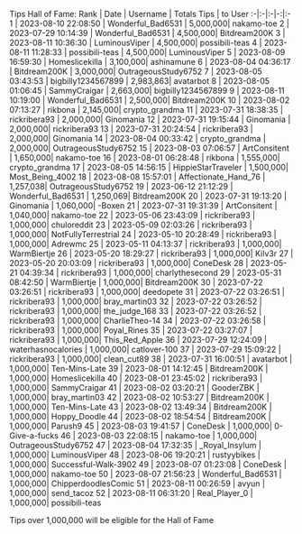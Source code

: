 Tips Hall of Fame:
Rank | Date | Username | Totals Tips | to User
:-|:-|:-|-:|:-
1 | 2023-08-10 22:08:50 | Wonderful_Bad6531 | 5,000,000| nakamo-toe
2 | 2023-07-29 10:14:39 | Wonderful_Bad6531 | 4,500,000| Bitdream200K
3 | 2023-08-11 10:36:30 | LuminousViper | 4,500,000| possibili-teas
4 | 2023-08-11 11:28:33 | possibili-teas | 4,500,000| LuminousViper
5 | 2023-08-09 16:59:30 | Homeslicekilla | 3,100,000| ashinamune
6 | 2023-08-04 04:36:17 | Bitdream200K | 3,000,000| OutrageousStudy6752
7 | 2023-08-05 03:43:53 | bigbilly1234567899 | 2,983,863| avatarbot
8 | 2023-08-05 01:06:45 | SammyCraigar | 2,663,000| bigbilly1234567899
9 | 2023-08-11 10:19:00 | Wonderful_Bad6531 | 2,500,000| Bitdream200K
10 | 2023-08-02 07:13:27 | rikbona | 2,145,000| crypto_grandma
11 | 2023-07-31 18:38:35 | rickribera93 | 2,000,000| Ginomania
12 | 2023-07-31 19:15:44 | Ginomania | 2,000,000| rickribera93
13 | 2023-07-31 20:24:54 | rickribera93 | 2,000,000| Ginomania
14 | 2023-08-04 00:33:42 | crypto_grandma | 2,000,000| OutrageousStudy6752
15 | 2023-08-03 07:06:57 | ArtConsitent | 1,650,000| nakamo-toe
16 | 2023-08-01 06:28:48 | rikbona | 1,555,000| crypto_grandma
17 | 2023-08-05 14:56:15 | HippieStarTraveler | 1,500,000| Most_Being_4002
18 | 2023-08-08 15:57:01 | Affectionate_Hand_76 | 1,257,038| OutrageousStudy6752
19 | 2023-06-12 21:12:29 | Wonderful_Bad6531 | 1,250,069| Bitdream200K
20 | 2023-07-31 19:13:20 | Ginomania | 1,060,000| -Boxen
21 | 2023-07-31 19:31:39 | ArtConsitent | 1,040,000| nakamo-toe
22 | 2023-05-06 23:43:09 | rickribera93 | 1,000,000| chuloreddit
23 | 2023-05-09 02:03:26 | rickribera93 | 1,000,000| NotFullyTerrestrial
24 | 2023-05-10 20:28:49 | rickribera93 | 1,000,000| Adrewmc
25 | 2023-05-11 04:13:37 | rickribera93 | 1,000,000| WarmBiertje
26 | 2023-05-20 18:29:27 | rickribera93 | 1,000,000| Kilv3r
27 | 2023-05-20 20:03:09 | rickribera93 | 1,000,000| ConeDesk
28 | 2023-05-21 04:39:34 | rickribera93 | 1,000,000| charlythesecond
29 | 2023-05-31 08:42:50 | WarmBiertje | 1,000,000| Bitdream200K
30 | 2023-07-22 03:26:51 | rickribera93 | 1,000,000| deedopete
31 | 2023-07-22 03:26:51 | rickribera93 | 1,000,000| bray_martin03
32 | 2023-07-22 03:26:52 | rickribera93 | 1,000,000| the_judge_168
33 | 2023-07-22 03:26:52 | rickribera93 | 1,000,000| CharlieTheo-14
34 | 2023-07-22 03:26:58 | rickribera93 | 1,000,000| Poyal_Rines
35 | 2023-07-22 03:27:07 | rickribera93 | 1,000,000| This_Red_Apple
36 | 2023-07-29 12:24:09 | waterhasnocalories | 1,000,000| catlover-100
37 | 2023-07-29 15:09:22 | rickribera93 | 1,000,000| clean_cut89
38 | 2023-07-31 16:00:51 | avatarbot | 1,000,000| Ten-Mins-Late
39 | 2023-08-01 14:12:45 | Bitdream200K | 1,000,000| Homeslicekilla
40 | 2023-08-01 23:45:02 | rickribera93 | 1,000,000| SammyCraigar
41 | 2023-08-02 03:20:21 | GooderZBK | 1,000,000| bray_martin03
42 | 2023-08-02 10:53:27 | Bitdream200K | 1,000,000| Ten-Mins-Late
43 | 2023-08-02 13:49:34 | Bitdream200K | 1,000,000| Hoppy_Doodle
44 | 2023-08-02 18:54:54 | Bitdream200K | 1,000,000| Parush9
45 | 2023-08-03 19:41:57 | ConeDesk | 1,000,000| 0-Give-a-fucks
46 | 2023-08-03 22:08:15 | nakamo-toe | 1,000,000| OutrageousStudy6752
47 | 2023-08-04 17:32:35 | _Royal_Insylum | 1,000,000| LuminousViper
48 | 2023-08-06 19:20:21 | rustyybikes | 1,000,000| Successful-Walk-3902
49 | 2023-08-07 01:23:08 | ConeDesk | 1,000,000| nakamo-toe
50 | 2023-08-07 21:56:23 | Wonderful_Bad6531 | 1,000,000| ChipperdoodlesComic
51 | 2023-08-11 00:26:59 | avyun | 1,000,000| send_tacoz
52 | 2023-08-11 06:31:20 | Real_Player_0 | 1,000,000| possibili-teas

Tips over 1,000,000 will be eligible for the Hall of Fame
